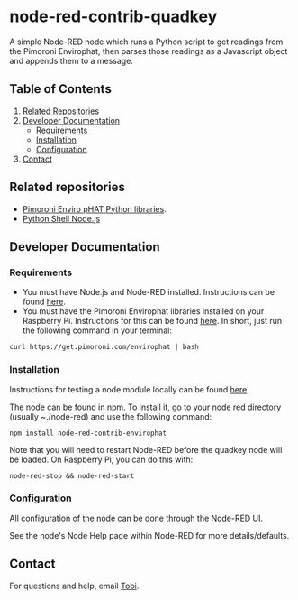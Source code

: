 # node-red-contrib-quadkey

A simple Node-RED node which runs a Python script to get readings from the Pimoroni Envirophat, then parses those readings as a Javascript object and appends them to a message.

## Table of Contents  
1. [Related Repositories](#related-repositories)
2. [Developer Documentation](#developer-documentation)
	* [Requirements](#requirements)
	* [Installation](#installation)
	* [Configuration](#configuration)
3. [Contact](#contact)

## Related repositories

* [Pimoroni Enviro pHAT Python libraries](https://github.com/pimoroni/enviro-phat).
* [Python Shell Node.js](https://github.com/extrabacon/python-shell)

## Developer Documentation

### Requirements

* You must have Node.js and Node-RED installed. Instructions can be found [here](https://nodejs.org/en/download/).
* You must have the Pimoroni Envirophat libraries installed on your Raspberry Pi. Instructions for this can be found [here](https://learn.pimoroni.com/tutorial/sandyj/getting-started-with-enviro-phat). In short, just run the following command in your terminal:
```
curl https://get.pimoroni.com/envirophat | bash
```

### Installation

Instructions for testing a node module locally can be found [here](https://nodered.org/docs/creating-nodes/packaging).

The node can be found in npm. To install it, go to your node red directory (usually ~./node-red) and use the following command:

```
npm install node-red-contrib-envirophat
```

Note that you will need to restart Node-RED before the quadkey node will be loaded. On Raspberry Pi, you can do this with:

```
node-red-stop && node-red-start
```

### Configuration

All configuration of the node can be done through the Node-RED UI.

See the node's Node Help page within Node-RED for more details/defaults.

## Contact

For questions and help, email [Tobi](mailto:tobi.smethurst@klarrio.com).